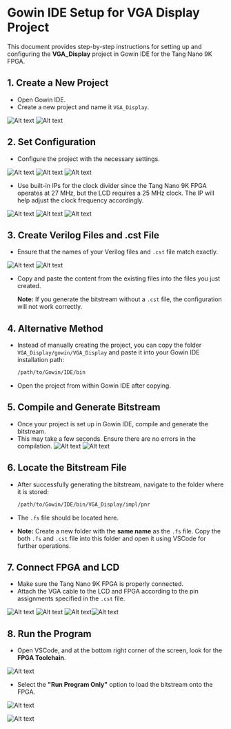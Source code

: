 # Gowin IDE Setup for VGA Display Project

This document provides step-by-step instructions for setting up and configuring the **VGA_Display** project in Gowin IDE for the Tang Nano 9K FPGA.

## 1. **Create a New Project**

- Open Gowin IDE.
- Create a new project and name it `VGA_Display`.

 ![Alt text](img/create_new_project.png "Create new project")
 ![Alt text](img/create_new_project_1.png "fpga project")

## 2. **Set Configuration**

- Configure the project with the necessary settings.

 ![Alt text](img/set_config.png "Set the configuration of fpga")
 ![Alt text](img/set_config_1.png "Select the right device")
 ![Alt text](img/set_config_2.png "Summary description")

- Use built-in IPs for the clock divider since the Tang Nano 9K FPGA operates at 27 MHz, but the LCD requires a 25 MHz clock. The IP will help adjust the clock frequency accordingly.
 
 ![Alt text](img/ip_block_generation.png "Use In-built Ip blocks")
 ![Alt text](img/clk_divider_block.png "Clock divider Block")
 ![Alt text](img/PLL_block.png "PLL block")

## 3. **Create Verilog Files and .cst File**

- Ensure that the names of your Verilog files and `.cst` file match exactly.

 ![Alt text](img/create_verilog_file.png "Create a verilog file of same name and module")
 ![Alt text](img/create_cst_file.png "Create .cst file")

- Copy and paste the content from the existing files into the files you just created.
  
  **Note:** If you generate the bitstream without a `.cst` file, the configuration will not work correctly.

## 4. **Alternative Method**

- Instead of manually creating the project, you can copy the folder `VGA_Display/gowin/VGA_Display` and paste it into your Gowin IDE installation path:
  ```bash
  /path/to/Gowin/IDE/bin
  ```
- Open the project from within Gowin IDE after copying.

## 5. **Compile and Generate Bitstream**

- Once your project is set up in Gowin IDE, compile and generate the bitstream.
- This may take a few seconds. Ensure there are no errors in the compilation.
 ![Alt text](img/run_all.png "Run the Project")
 ![Alt text](img/console.png "Console output")

## 6. **Locate the Bitstream File**

- After successfully generating the bitstream, navigate to the folder where it is stored:
  ```bash
  /path/to/Gowin/IDE/bin/VGA_Display/impl/pnr
  ```
- The `.fs` file should be located here.

- **Note:** Create a new folder with the **same name** as the `.fs` file. Copy the both `.fs` and `.cst` file into this folder and open it using VSCode for further operations.

## 7. **Connect FPGA and LCD**

- Make sure the Tang Nano 9K FPGA is properly connected.
- Attach the VGA cable to the LCD and FPGA according to the pin assignments specified in the `.cst` file.

 ![Alt text](img/pin_configuration.png "Pin configuration")
 ![Alt text](img/pin_mapping.png "Pin mapping")
 ![Alt text](img/vga_fpga_connections.png "Connections")![Alt text](img/vga_fpga_connections_1.png "fpga and vga connections")

## 8. **Run the Program**

- Open VSCode, and at the bottom right corner of the screen, look for the **FPGA Toolchain**.

 ![Alt text](img/lushay_code_for_vscode.png "FPGA Toolchain")

- Select the **"Run Program Only"** option to load the bitstream onto the FPGA.

 ![Alt text](img/lcd_output.png "color display")

 ![Alt text](img/moving_block.gif "Moving block")